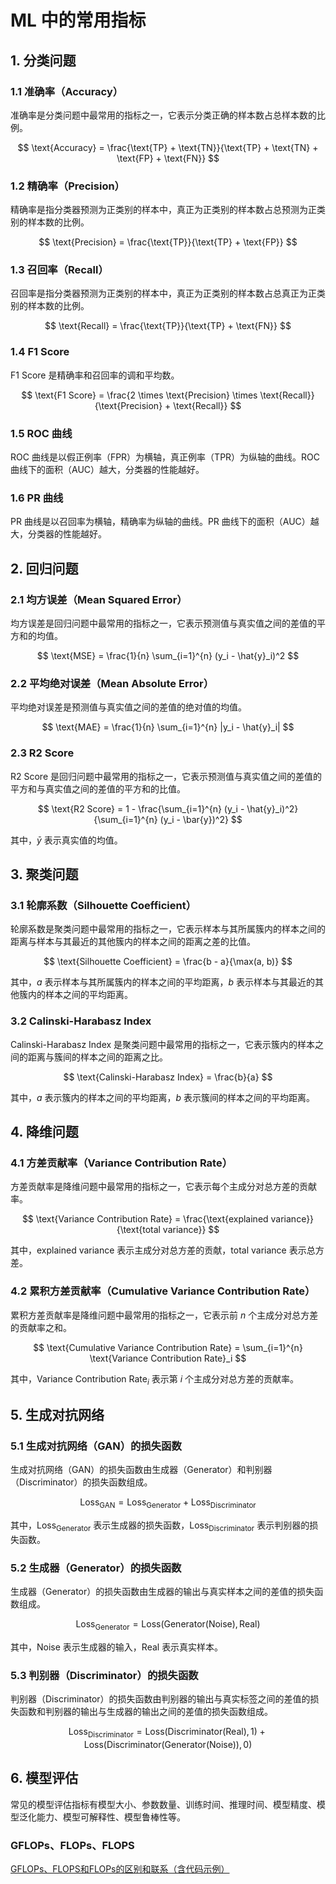 # ML 中的常用指标

## 1. 分类问题

### 1.1 准确率（Accuracy）

准确率是分类问题中最常用的指标之一，它表示分类正确的样本数占总样本数的比例。

$$
\text{Accuracy} = \frac{\text{TP} + \text{TN}}{\text{TP} + \text{TN} + \text{FP} + \text{FN}}
$$


### 1.2 精确率（Precision）

精确率是指分类器预测为正类别的样本中，真正为正类别的样本数占总预测为正类别的样本数的比例。

$$
\text{Precision} = \frac{\text{TP}}{\text{TP} + \text{FP}}
$$

### 1.3 召回率（Recall）

召回率是指分类器预测为正类别的样本中，真正为正类别的样本数占总真正为正类别的样本数的比例。

$$
\text{Recall} = \frac{\text{TP}}{\text{TP} + \text{FN}}
$$

### 1.4 F1 Score

F1 Score 是精确率和召回率的调和平均数。

$$
\text{F1 Score} = \frac{2 \times \text{Precision} \times \text{Recall}}{\text{Precision} + \text{Recall}}
$$

### 1.5 ROC 曲线

ROC 曲线是以假正例率（FPR）为横轴，真正例率（TPR）为纵轴的曲线。ROC 曲线下的面积（AUC）越大，分类器的性能越好。

### 1.6 PR 曲线

PR 曲线是以召回率为横轴，精确率为纵轴的曲线。PR 曲线下的面积（AUC）越大，分类器的性能越好。

## 2. 回归问题

### 2.1 均方误差（Mean Squared Error）

均方误差是回归问题中最常用的指标之一，它表示预测值与真实值之间的差值的平方和的均值。

$$
\text{MSE} = \frac{1}{n} \sum_{i=1}^{n} (y_i - \hat{y}_i)^2
$$

### 2.2 平均绝对误差（Mean Absolute Error）

平均绝对误差是预测值与真实值之间的差值的绝对值的均值。

$$
\text{MAE} = \frac{1}{n} \sum_{i=1}^{n} |y_i - \hat{y}_i|
$$

### 2.3 R2 Score

R2 Score 是回归问题中最常用的指标之一，它表示预测值与真实值之间的差值的平方和与真实值之间的差值的平方和的比值。

$$
\text{R2 Score} = 1 - \frac{\sum_{i=1}^{n} (y_i - \hat{y}_i)^2}{\sum_{i=1}^{n} (y_i - \bar{y})^2}
$$

其中，$\bar{y}$ 表示真实值的均值。

## 3. 聚类问题

### 3.1 轮廓系数（Silhouette Coefficient）

轮廓系数是聚类问题中最常用的指标之一，它表示样本与其所属簇内的样本之间的距离与样本与其最近的其他簇内的样本之间的距离之差的比值。

$$
\text{Silhouette Coefficient} = \frac{b - a}{\max(a, b)}
$$

其中，$a$ 表示样本与其所属簇内的样本之间的平均距离，$b$ 表示样本与其最近的其他簇内的样本之间的平均距离。

### 3.2 Calinski-Harabasz Index

Calinski-Harabasz Index 是聚类问题中最常用的指标之一，它表示簇内的样本之间的距离与簇间的样本之间的距离之比。

$$
\text{Calinski-Harabasz Index} = \frac{b}{a}
$$

其中，$a$ 表示簇内的样本之间的平均距离，$b$ 表示簇间的样本之间的平均距离。

## 4. 降维问题

### 4.1 方差贡献率（Variance Contribution Rate）

方差贡献率是降维问题中最常用的指标之一，它表示每个主成分对总方差的贡献率。

$$
\text{Variance Contribution Rate} = \frac{\text{explained variance}}{\text{total variance}}
$$

其中，$\text{explained variance}$ 表示主成分对总方差的贡献，$\text{total variance}$ 表示总方差。

### 4.2 累积方差贡献率（Cumulative Variance Contribution Rate）

累积方差贡献率是降维问题中最常用的指标之一，它表示前 $n$ 个主成分对总方差的贡献率之和。

$$
\text{Cumulative Variance Contribution Rate} = \sum_{i=1}^{n} \text{Variance Contribution Rate}_i
$$

其中，$\text{Variance Contribution Rate}_i$ 表示第 $i$ 个主成分对总方差的贡献率。

## 5. 生成对抗网络

### 5.1 生成对抗网络（GAN）的损失函数

生成对抗网络（GAN）的损失函数由生成器（Generator）和判别器（Discriminator）的损失函数组成。

$$
\text{Loss}_{\text{GAN}} = \text{Loss}_{\text{Generator}} + \text{Loss}_{\text{Discriminator}}
$$

其中，$\text{Loss}_{\text{Generator}}$ 表示生成器的损失函数，$\text{Loss}_{\text{Discriminator}}$ 表示判别器的损失函数。

### 5.2 生成器（Generator）的损失函数

生成器（Generator）的损失函数由生成器的输出与真实样本之间的差值的损失函数组成。

$$
\text{Loss}_{\text{Generator}} = \text{Loss}(\text{Generator}(\text{Noise}), \text{Real})
$$

其中，$\text{Noise}$ 表示生成器的输入，$\text{Real}$ 表示真实样本。

### 5.3 判别器（Discriminator）的损失函数

判别器（Discriminator）的损失函数由判别器的输出与真实标签之间的差值的损失函数和判别器的输出与生成器的输出之间的差值的损失函数组成。

$$
\text{Loss}_{\text{Discriminator}} = \text{Loss}(\text{Discriminator}(\text{Real}), 1) + \text{Loss}(\text{Discriminator}(\text{Generator}(\text{Noise})), 0)
$$

## 6. 模型评估 

常见的模型评估指标有模型大小、参数数量、训练时间、推理时间、模型精度、模型泛化能力、模型可解释性、模型鲁棒性等。

### GFLOPs、FLOPs、FLOPS

[GFLOPs、FLOPS和FLOPs的区别和联系（含代码示例）](https://blog.csdn.net/wzk4869/article/details/135260285)